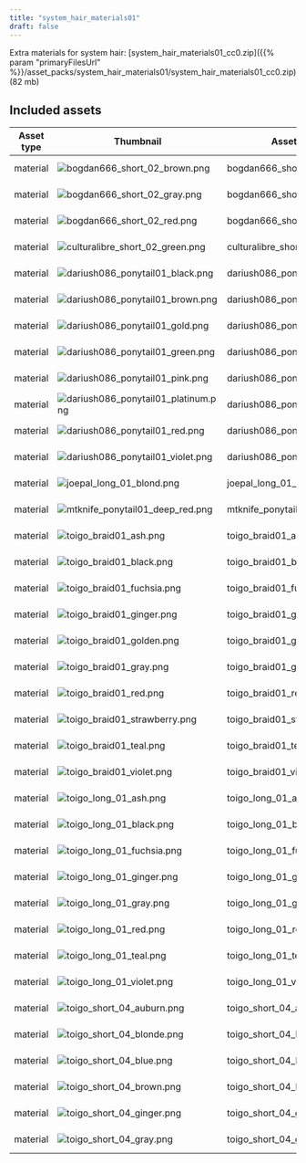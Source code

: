 ```yaml
---
title: "system_hair_materials01"
draft: false
---
```


Extra materials for system hair: [system_hair_materials01_cc0.zip]({{% param "primaryFilesUrl" %}}/asset_packs/system_hair_materials01/system_hair_materials01_cc0.zip) (82 mb)


## Included assets

| Asset type | Thumbnail | Asset name | Author | Source | License |
| ---------- | --------- | ---------- | ------ | ------ | ------- |
| material | ![bogdan666_short_02_brown.png](bogdan666_short_02_brown.png) | bogdan666_short_02_brown | bogdan666 | [asset repo](http://www.makehumancommunity.org/node/1937) | CC0 |
| material | ![bogdan666_short_02_gray.png](bogdan666_short_02_gray.png) | bogdan666_short_02_gray | bogdan666 | [asset repo](http://www.makehumancommunity.org/node/1941) | CC0 |
| material | ![bogdan666_short_02_red.png](bogdan666_short_02_red.png) | bogdan666_short_02_red | bogdan666 | [asset repo](http://www.makehumancommunity.org/node/1939) | CC0 |
| material | ![culturalibre_short_02_green.png](culturalibre_short_02_green.png) | culturalibre_short_02_green | culturalibre | [asset repo](http://www.makehumancommunity.org/node/3193) | CC0 |
| material | ![dariush086_ponytail01_black.png](dariush086_ponytail01_black.png) | dariush086_ponytail01_black | dariush086 | [asset repo](http://www.makehumancommunity.org/node/2678) | CC0 |
| material | ![dariush086_ponytail01_brown.png](dariush086_ponytail01_brown.png) | dariush086_ponytail01_brown | dariush086 | [asset repo](http://www.makehumancommunity.org/node/2679) | CC0 |
| material | ![dariush086_ponytail01_gold.png](dariush086_ponytail01_gold.png) | dariush086_ponytail01_gold | dariush086 | [asset repo](http://www.makehumancommunity.org/node/2677) | CC0 |
| material | ![dariush086_ponytail01_green.png](dariush086_ponytail01_green.png) | dariush086_ponytail01_green | dariush086 | [asset repo](http://www.makehumancommunity.org/node/2676) | CC0 |
| material | ![dariush086_ponytail01_pink.png](dariush086_ponytail01_pink.png) | dariush086_ponytail01_pink | dariush086 | [asset repo](http://www.makehumancommunity.org/node/2675) | CC0 |
| material | ![dariush086_ponytail01_platinum.png](dariush086_ponytail01_platinum.png) | dariush086_ponytail01_platinum | dariush086 | [asset repo](http://www.makehumancommunity.org/node/2680) | CC0 |
| material | ![dariush086_ponytail01_red.png](dariush086_ponytail01_red.png) | dariush086_ponytail01_red | dariush086 | [asset repo](http://www.makehumancommunity.org/node/2681) | CC0 |
| material | ![dariush086_ponytail01_violet.png](dariush086_ponytail01_violet.png) | dariush086_ponytail01_violet | dariush086 | [asset repo](http://www.makehumancommunity.org/node/2674) | CC0 |
| material | ![joepal_long_01_blond.png](joepal_long_01_blond.png) | joepal_long_01_blond | Joel Palmius | [asset repo](http://www.makehumancommunity.org/node/1747) | CC0 |
| material | ![mtknife_ponytail01_deep_red.png](mtknife_ponytail01_deep_red.png) | mtknife_ponytail01_deep_red | MTKnife | [asset repo](http://www.makehumancommunity.org/node/886) | CC0 |
| material | ![toigo_braid01_ash.png](toigo_braid01_ash.png) | toigo_braid01_ash | MargaretToigo | [asset repo](http://www.makehumancommunity.org/node/1175) | CC0 |
| material | ![toigo_braid01_black.png](toigo_braid01_black.png) | toigo_braid01_black | MargaretToigo | [asset repo](http://www.makehumancommunity.org/node/1176) | CC0 |
| material | ![toigo_braid01_fuchsia.png](toigo_braid01_fuchsia.png) | toigo_braid01_fuchsia | MargaretToigo | [asset repo](http://www.makehumancommunity.org/node/1177) | CC0 |
| material | ![toigo_braid01_ginger.png](toigo_braid01_ginger.png) | toigo_braid01_ginger | MargaretToigo | [asset repo](http://www.makehumancommunity.org/node/1178) | CC0 |
| material | ![toigo_braid01_golden.png](toigo_braid01_golden.png) | toigo_braid01_golden | MargaretToigo | [asset repo](http://www.makehumancommunity.org/node/1179) | CC0 |
| material | ![toigo_braid01_gray.png](toigo_braid01_gray.png) | toigo_braid01_gray | MargaretToigo | [asset repo](http://www.makehumancommunity.org/node/1180) | CC0 |
| material | ![toigo_braid01_red.png](toigo_braid01_red.png) | toigo_braid01_red | MargaretToigo | [asset repo](http://www.makehumancommunity.org/node/1181) | CC0 |
| material | ![toigo_braid01_strawberry.png](toigo_braid01_strawberry.png) | toigo_braid01_strawberry | MargaretToigo | [asset repo](http://www.makehumancommunity.org/node/1182) | CC0 |
| material | ![toigo_braid01_teal.png](toigo_braid01_teal.png) | toigo_braid01_teal | MargaretToigo | [asset repo](http://www.makehumancommunity.org/node/1183) | CC0 |
| material | ![toigo_braid01_violet.png](toigo_braid01_violet.png) | toigo_braid01_violet | MargaretToigo | [asset repo](http://www.makehumancommunity.org/node/1184) | CC0 |
| material | ![toigo_long_01_ash.png](toigo_long_01_ash.png) | toigo_long_01_ash | MargaretToigo | [asset repo](http://www.makehumancommunity.org/node/1167) | CC0 |
| material | ![toigo_long_01_black.png](toigo_long_01_black.png) | toigo_long_01_black | MargaretToigo | [asset repo](http://www.makehumancommunity.org/node/1168) | CC0 |
| material | ![toigo_long_01_fuchsia.png](toigo_long_01_fuchsia.png) | toigo_long_01_fuchsia | MargaretToigo | [asset repo](http://www.makehumancommunity.org/node/1169) | CC0 |
| material | ![toigo_long_01_ginger.png](toigo_long_01_ginger.png) | toigo_long_01_ginger | MargaretToigo | [asset repo](http://www.makehumancommunity.org/node/1170) | CC0 |
| material | ![toigo_long_01_gray.png](toigo_long_01_gray.png) | toigo_long_01_gray | MargaretToigo | [asset repo](http://www.makehumancommunity.org/node/1171) | CC0 |
| material | ![toigo_long_01_red.png](toigo_long_01_red.png) | toigo_long_01_red | MargaretToigo | [asset repo](http://www.makehumancommunity.org/node/1172) | CC0 |
| material | ![toigo_long_01_teal.png](toigo_long_01_teal.png) | toigo_long_01_teal | MargaretToigo | [asset repo](http://www.makehumancommunity.org/node/1173) | CC0 |
| material | ![toigo_long_01_violet.png](toigo_long_01_violet.png) | toigo_long_01_violet | MargaretToigo | [asset repo](http://www.makehumancommunity.org/node/1174) | CC0 |
| material | ![toigo_short_04_auburn.png](toigo_short_04_auburn.png) | toigo_short_04_auburn | MargaretToigo | [asset repo](http://www.makehumancommunity.org/node/1005) | CC0 |
| material | ![toigo_short_04_blonde.png](toigo_short_04_blonde.png) | toigo_short_04_blonde | MargaretToigo | [asset repo](http://www.makehumancommunity.org/node/1006) | CC0 |
| material | ![toigo_short_04_blue.png](toigo_short_04_blue.png) | toigo_short_04_blue | MargaretToigo | [asset repo](http://www.makehumancommunity.org/node/1007) | CC0 |
| material | ![toigo_short_04_brown.png](toigo_short_04_brown.png) | toigo_short_04_brown | MargaretToigo | [asset repo](http://www.makehumancommunity.org/node/1008) | CC0 |
| material | ![toigo_short_04_ginger.png](toigo_short_04_ginger.png) | toigo_short_04_ginger | MargaretToigo | [asset repo](http://www.makehumancommunity.org/node/1009) | CC0 |
| material | ![toigo_short_04_gray.png](toigo_short_04_gray.png) | toigo_short_04_gray | MargaretToigo | [asset repo](http://www.makehumancommunity.org/node/1010) | CC0 |
